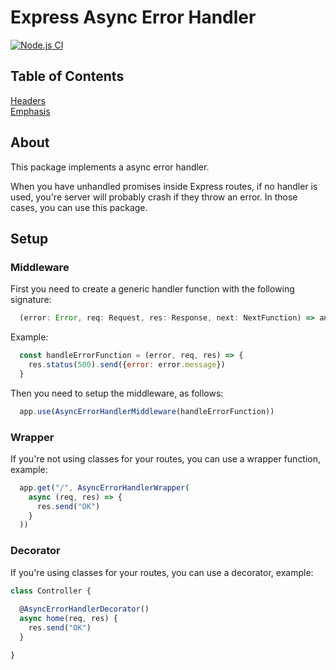# Express Async Error Handler

[![Node.js CI](https://github.com/kramer2005/express-async-error-handler/actions/workflows/test.yaml/badge.svg)](https://github.com/kramer2005/express-async-error-handler/actions/workflows/test.yaml)

## Table of Contents  
[Headers](#headers)  
[Emphasis](#emphasis)

## About
This package implements a async error handler.

When you have unhandled promises inside Express routes, if no handler is used, you're server will probably crash if they throw an error. In those cases, you can use this package.

## Setup
### Middleware

First you need to create a generic handler function with the following signature:

```js
  (error: Error, req: Request, res: Response, next: NextFunction) => any
```

Example:
```js
  const handleErrorFunction = (error, req, res) => {
    res.status(500).send({error: error.message})
  }
```

Then you need to setup the middleware, as follows:

```js
  app.use(AsyncErrorHandlerMiddleware(handleErrorFunction))
```

### Wrapper

If you're not using classes for your routes, you can use a wrapper function, example:

```js
  app.get("/", AsyncErrorHandlerWrapper(
    async (req, res) => {
      res.send("OK")
    }
  ))
```

### Decorator

If you're using classes for your routes, you can use a decorator, example:

```js
class Controller {
  
  @AsyncErrorHandlerDecorator()
  async home(req, res) {
    res.send("OK")
  }

}
```